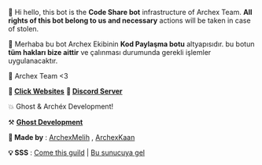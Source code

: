 👋 Hi hello, this bot is the **Code Share bot** infrastructure of Archex Team. **All rights of this bot belong to us and necessary** actions will be taken in case of stolen.

👋 Merhaba bu bot Archex Ekibinin **Kod Paylaşma botu** altyapısıdır. bu botun **tüm hakları bize aittir** ve çalınması durumunda gerekli işlemler uygulanacaktır.

🔧 Archex Team <3

**📣 [Click Websites](http://www.archexlist.tk)**
**📣 [Discord Server](https://discord.gg/ya9Gw8hBb2)**

💥 Ghost & Archéx Development!

⚒️ [**Ghost Development**](https://discord.gg/ya9Gw8hBb2)

**🔧 Made by** : [ArchexMelih](https://youtube.com/c/archéxmelih) ,
         [ArchexKaan](https://www.youtube.com/channel/UC9HFT7vVnIgf_w9kr41OIuA)  
             
 **💡 SSS** : [Come this guild](https://discord.gg/ya9Gw8hBb2) | [Bu sunucuya gel](https://discord.gg/ya9Gw8hBb2)
